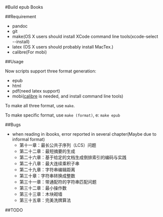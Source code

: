 #Build epub Books

##Requirement
*	pandoc
*	git
*	make(OS X users should install XCode command line tools(xcode-select --install)
*	latex (OS X users should probably install MacTex.)
*	calibre(For mobi)

##Usage

Now scripts support three format generation:

*	epub
*	html
*	pdf(need latex support)
*	mobi([calibre](http://www.calibre-ebook.com/) is needed, and install command line tools)

To make all three format, use `make`.

To make specific format, use `make (format)`, e: `make epub`


##Bugs

*	when reading in ibooks, error reported in several chapter(Maybe due to informal format)
	*	第十一章：最长公共子序列（LCS）问题
	*	第二十二章：最短摘要的生成
	*	第二十六章：基于给定的文档生成倒排索引的编码与实践
	*	第二十八章：最大连续乘积子串
	*	第二十九章：字符串编辑距离
	*	第三十章：字符串转换成整数
	*	第三十一章：带通配符的字符串匹配问题
	*	第三十二章：最小操作数
	*	第三十三章：木块砌墙
	*	第三十五章：完美洗牌算法
	
	
##TODO
